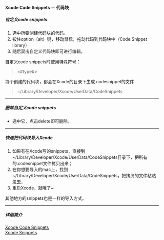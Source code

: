 #### Xcode Code Snippets --  代码块

##### 自定义code snippets
1. 选中所要创建代码块的代码。
2. 按住option（alt）键，移动鼠标，拖动代码到代码块中（Code Snippet library）
3. 随后双击自定义代码块即可进行编辑。

自定义code snippets时使用特殊符号：
> <#type#>

每个创建的代码块，都会在Xcode的目录下生成.codesnippet的文件
> ~/Library/Developer/Xcode/UserData/CodeSnippets


---

##### 删除自定义code snippets
 * 选中它，点击delete即可删除。


---

##### 快速把代码块导入Xcode

1. 如果有在Xcode写的snippets，直接到~/Library/Developer/Xcode/UserData/CodeSnippets目录下，把所有的.codesnippet文件拷贝出来；
2. 在你想要导入的mac上，找到~/Library/Developer/Xcode/UserData/CodeSnippets，把拷贝的文件粘贴进去，
3. 重启Xcode，就哦了~



其他地方的snippets也是一样的导入方式。

---

##### 详细简介
[Xcode Code Snippets](http://www.cocoachina.com/industry/20130604/6336.html)    
[Xcode Snippets](http://nshipster.com/xcode-snippets/)

